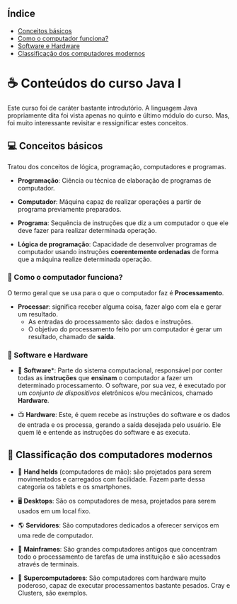 
## Índice
- [Conceitos básicos](#computer-conceitos-básicos)
- [Como o computador funciona?](#pushpin-como-o-computador-funciona)
- [Software e Hardware](#paperclip-software-e-hardware)
- [Classificação dos computadores modernos](#triangular_flag_on_post-classificação-dos-computadores-modernos)

# :coffee: Conteúdos do curso Java I

Este curso foi de caráter bastante introdutório. A linguagem Java propriamente dita foi vista apenas no quinto e último módulo do curso.
Mas, foi muito interessante revisitar e ressignificar estes conceitos.


## :computer: Conceitos básicos

Tratou dos conceitos de lógica, programação, computadores e programas.

- **Programação**: Ciência ou técnica de elaboração de programas de computador.

- **Computador**: Máquina capaz de realizar operações a partir de programa previamente preparados.

- **Programa**: Sequência de instruções que diz a um computador o que ele deve fazer para realizar determinada operação.

- **Lógica de programação**: Capacidade de desenvolver programas de computador usando instruções **coerentemente ordenadas** de forma que a máquina realize determinada operação.


### :pushpin: Como o computador funciona? 

O termo geral que se usa para o que o computador faz é **Processamento**.
- **Processar**: significa receber alguma coisa, fazer algo com ela e gerar um resultado.
    -  As entradas do processamento são: dados e instruções.
    - O objetivo do processamento feito por um computador é gerar um resultado, chamado de **saída**.


### :paperclip: Software e Hardware

- :bookmark_tabs: **Software***: Parte do sistema computacional, responsável por conter todas as **instruções** que **ensinam** o computador a fazer um determinado processamento.
O software, por sua vez, é executado por um *conjunto de dispositivos* eletrônicos e/ou mecânicos, chamado **Hardware**.

- :tv: **Hardware**: Este, é quem recebe as instruções do software e os dados de entrada e os processa, gerando a saída desejada pelo usuário. Ele quem lê e entende 
as instruções do software e as executa.


## :triangular_flag_on_post: Classificação dos computadores modernos

- :iphone: **Hand helds** (computadores de mão): são projetados para serem movimentados e carregados com facilidade. 
Fazem parte dessa categoria os tablets e os smartphones.
- 🖥️ **Desktops**: São os computadores de mesa, projetados para serem usados em um local fixo.

- :earth_americas: **Servidores**: São computadores dedicados a oferecer serviços em uma rede de computador.

- :department_store: **Mainframes**: São grandes computadores antigos que concentram todo o processamento de tarefas de uma instituição e são acessados através de terminais.

- 🏧 **Supercomputadores**: São computadores com hardware muito poderoso, capaz de executar processamentos bastante pesados. Cray e Clusters, são exemplos.

